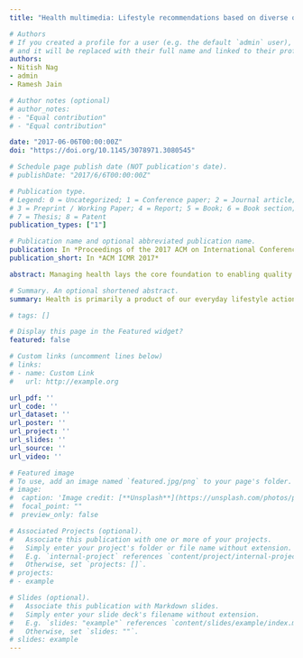 ```yaml
---
title: "Health multimedia: Lifestyle recommendations based on diverse observations"

# Authors
# If you created a profile for a user (e.g. the default `admin` user), write the username (folder name) here 
# and it will be replaced with their full name and linked to their profile.
authors:
- Nitish Nag
- admin
- Ramesh Jain

# Author notes (optional)
# author_notes:
# - "Equal contribution"
# - "Equal contribution"

date: "2017-06-06T00:00:00Z"
doi: "https://doi.org/10.1145/3078971.3080545"

# Schedule page publish date (NOT publication's date).
# publishDate: "2017/6/6T00:00:00Z"

# Publication type.
# Legend: 0 = Uncategorized; 1 = Conference paper; 2 = Journal article;
# 3 = Preprint / Working Paper; 4 = Report; 5 = Book; 6 = Book section;
# 7 = Thesis; 8 = Patent
publication_types: ["1"]

# Publication name and optional abbreviated publication name.
publication: In *Proceedings of the 2017 ACM on International Conference on Multimedia Retrieval*
publication_short: In *ACM ICMR 2017*

abstract: Managing health lays the core foundation to enabling quality life experiences. Modern multimedia research has enhanced the quality of experiences in fields such as entertainment, social media, and advertising; yet lags in the health domain. We are developing an approach to leverage multimedia systems for human health. Health is primarily a product of our everyday lifestyle actions, yet we have minimal health guidance on making everyday choices. Recommendations are the key to modern content consumption and decisions. Cybernetic navigation principles that integrate health media sources can power dynamic recommendations to dramatically improve our health decisions. Cybernetic components give real-time feedback on health status, while the navigational approach plots health trajectory. These two principles coalesce data to enable personalized, predictive, and precise health knowledge that can contextually disseminate the right actions to keep individuals on a path to wellness.

# Summary. An optional shortened abstract.
summary: Health is primarily a product of our everyday lifestyle actions, yet we have minimal health guidance on making everyday choices. Recommendations are the key to modern content consumption and decisions. Cybernetic navigation principles that integrate health media sources can power dynamic recommendations to dramatically improve our health decisions. 

# tags: []

# Display this page in the Featured widget?
featured: false

# Custom links (uncomment lines below)
# links:
# - name: Custom Link
#   url: http://example.org

url_pdf: ''
url_code: ''
url_dataset: ''
url_poster: ''
url_project: ''
url_slides: ''
url_source: ''
url_video: ''

# Featured image
# To use, add an image named `featured.jpg/png` to your page's folder. 
# image:
#  caption: 'Image credit: [**Unsplash**](https://unsplash.com/photos/pLCdAaMFLTE)'
#  focal_point: ""
#  preview_only: false

# Associated Projects (optional).
#   Associate this publication with one or more of your projects.
#   Simply enter your project's folder or file name without extension.
#   E.g. `internal-project` references `content/project/internal-project/index.md`.
#   Otherwise, set `projects: []`.
# projects:
# - example

# Slides (optional).
#   Associate this publication with Markdown slides.
#   Simply enter your slide deck's filename without extension.
#   E.g. `slides: "example"` references `content/slides/example/index.md`.
#   Otherwise, set `slides: ""`.
# slides: example
---
```


